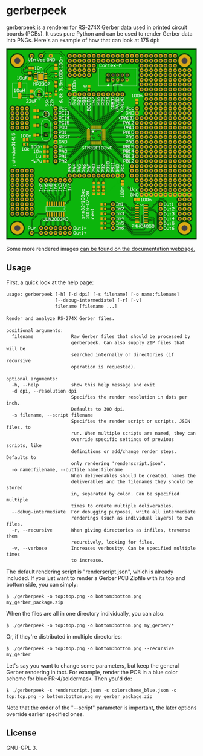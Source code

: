 # gerberpeek
gerberpeek is a renderer for RS-274X Gerber data used in printed circuit boards
(PCBs). It uses pure Python and can be used to render Gerber data into PNGs.
Here's an example of how that can look at 175 dpi:

[![Example Rendering](https://raw.githubusercontent.com/johndoe31415/gerberpeek/master/docs/top_175.png)](https://johndoe31415.github.io/gerberpeek/)

Some more rendered images [can be found on the documentation webpage.](https://johndoe31415.github.io/gerberpeek/)


## Usage
First, a quick look at the help page:

```
usage: gerberpeek [-h] [-d dpi] [-s filename] [-o name:filename]
                  [--debug-intermediate] [-r] [-v]
                  filename [filename ...]

Render and analyze RS-274X Gerber files.

positional arguments:
  filename              Raw Gerber files that should be processed by
                        gerberpeek. Can also supply ZIP files that will be
                        searched internally or directories (if recursive
                        operation is requested).

optional arguments:
  -h, --help            show this help message and exit
  -d dpi, --resolution dpi
                        Specifies the render resolution in dots per inch.
                        Defaults to 300 dpi.
  -s filename, --script filename
                        Specifies the render script or scripts, JSON files, to
                        run. When multiple scripts are named, they can
                        override specific settings of previous scripts, like
                        definitions or add/change render steps. Defaults to
                        only rendering 'renderscript.json'.
  -o name:filename, --outfile name:filename
                        When deliverables should be created, names the
                        deliverables and the filenames they should be stored
                        in, separated by colon. Can be specified multiple
                        times to create multiple deliverables.
  --debug-intermediate  For debugging purposes, write all intermediate
                        renderings (such as individual layers) to own files.
  -r, --recursive       When giving directories as infiles, traverse them
                        recursively, looking for files.
  -v, --verbose         Increases verbosity. Can be specified multiple times
                        to increase.
```

The default rendering script is "renderscript.json", which is already included.
If you just want to render a Gerber PCB Zipfile with its top and bottom side,
you can simply:

```
$ ./gerberpeek -o top:top.png -o bottom:bottom.png my_gerber_package.zip
```

When the files are all in one directory individually, you can also:

```
$ ./gerberpeek -o top:top.png -o bottom:bottom.png my_gerber/*
```

Or, if they're distributed in multiple directories:

```
$ ./gerberpeek -o top:top.png -o bottom:bottom.png --recursive my_gerber
```

Let's say you want to change some parameters, but keep the general Gerber
rendering in tact. For example, render the PCB in a blue color scheme for blue
FR-4/soldermask. Then you'd do:

```
$ ./gerberpeek -s renderscript.json -s colorscheme_blue.json -o top:top.png -o bottom:bottom.png my_gerber_package.zip
```

Note that the order of the "--script" parameter is important, the later options
override earlier specified ones.

## License
GNU-GPL 3.
